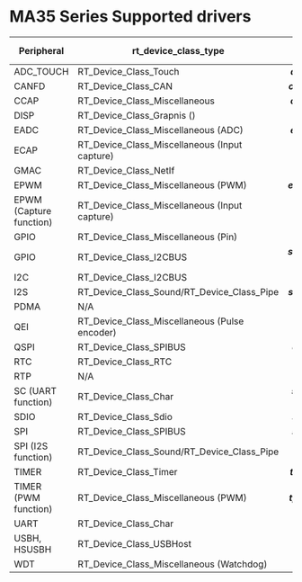 # MA35 Series Supported drivers

| Peripheral | rt_device_class_type | Device name |
| ------ | ----  | :------:  |
| ADC_TOUCH | RT_Device_Class_Touch | ***adc_touch*** |
| CANFD | RT_Device_Class_CAN | ***canfd[0-3]*** |
| CCAP | RT_Device_Class_Miscellaneous | ***ccap[0-1]*** |
| DISP | RT_Device_Class_Grapnis () | ***dac[0-1]*** |
| EADC | RT_Device_Class_Miscellaneous (ADC) | ***eadc[0-1]*** |
| ECAP | RT_Device_Class_Miscellaneous (Input capture) | ***ecap[0-1]i[0-2]*** |
| GMAC | RT_Device_Class_NetIf | ***e[0-1]*** |
| EPWM | RT_Device_Class_Miscellaneous (PWM) | ***epwm[0-1]*** |
| EPWM (Capture function) | RT_Device_Class_Miscellaneous (Input capture) | ***epwm[0-1]i[0-5]*** |
| GPIO | RT_Device_Class_Miscellaneous (Pin) | ***gpio*** |
| GPIO | RT_Device_Class_I2CBUS | ***softi2c0[0-1]*** |
| I2C | RT_Device_Class_I2CBUS | ***i2c[0-4]*** |
| I2S | RT_Device_Class_Sound/RT_Device_Class_Pipe | ***sound[0, 1]*** |
| PDMA | N/A | ***N/A*** |
| QEI | RT_Device_Class_Miscellaneous (Pulse encoder) | ***qei[0-1]*** |
| QSPI | RT_Device_Class_SPIBUS | ***qspi[0-1]*** |
| RTC | RT_Device_Class_RTC | ***rtc*** |
| RTP | N/A | N/A |
| SC (UART function) | RT_Device_Class_Char | ***scuart[0-2]*** |
| SDIO | RT_Device_Class_Sdio | ***sdio[0-1]*** |
| SPI | RT_Device_Class_SPIBUS | ***spi[0-10]*** |
| SPI (I2S function) | RT_Device_Class_Sound/RT_Device_Class_Pipe | ***spii2s[0-10]*** |
| TIMER | RT_Device_Class_Timer | ***timer[0-3]*** |
| TIMER (PWM function) | RT_Device_Class_Miscellaneous (PWM) | ***tpwm[0-3]*** |
| UART | RT_Device_Class_Char | ***uart[0-7]*** |
| USBH, HSUSBH | RT_Device_Class_USBHost | ***usbh*** |
| WDT | RT_Device_Class_Miscellaneous (Watchdog) | ***wdt*** |
